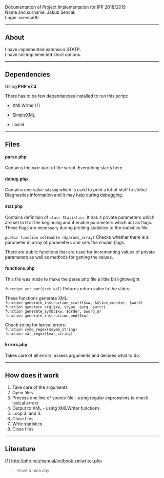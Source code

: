 Documentation of Project Implementation for IPP 2018/2019  
Name and surname: Jakub Sencak  
Login: xsenca00  

--------

## About

I have implemented extension STATP.  
I have not implemented short options.    

--------

## Dependencies

Using **PHP v7.3**

There has to be few dependencies installed to run this script:

- XMLWriter [1]  

- SimpleXML

- libxml

--------

## Files

#### parse.php

Contains the ```main``` part of the script. Everything starts here.

#### debug.php
 
Contains one value ```$debug``` which is used to print a lot of stuff to *stdout*. Diagnostics information and it may help during debugging.

#### stat.php

Contains definition of ```class Statistics```. It has 4 private parameters which are set to 0 at the beginning and 4 enable parameters which act as flags. These flags are necessary during printing statistics to the statistics file.  

```public function setEnable ($params_array)```  Checks whether there is a parameter in array of parameters and sets the *enable flags*.

There are public functions that are used for incrementing values of private parameters as well as methods for getting the values.

#### functions.php

This file was made to make the parse.php file a little bit lightweight.


```function err_out($ret_val)``` Returns return value to the *stderr*      

These functions generate XML:  
```function generate_instruction_start($xw, &$line_counter, $word)```  
```function generate_arg($xw, $type, $arg, $attr)```  
```function generate_symb($xw, $order, $word_a)```  
```function generate_instruction_end($xw)```  

Check string for lexical errors:  
```function symb_regex($symb_string)```  
```function var_regex($var_string)```  


#### Errors.php

Takes care of all errors, assess arguments and decides what to do.   

--------

## How does it work

1. Take care of the arguments  
2. Open files
3. Process one line of source file - using regular expressions to check lexical errors
4. Output to XML - using XMLWriter functions
5. Loop 3. and 4.
6. Close files 
7. Write statistics
8. Close files   

--------

## Literature 

[1] http://php.net/manual/en/book.xmlwriter.php

> Have a nice day